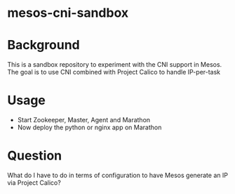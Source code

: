 # mesos-cni-sandbox

# Background

This is a sandbox repository to experiment with the CNI support in Mesos. 
The goal is to use CNI combined with Project Calico to handle IP-per-task

# Usage

* Start Zookeeper, Master, Agent and Marathon
* Now deploy the python or nginx app on Marathon

# Question

What do I have to do in terms of configuration to have Mesos generate an IP via Project Calico?

